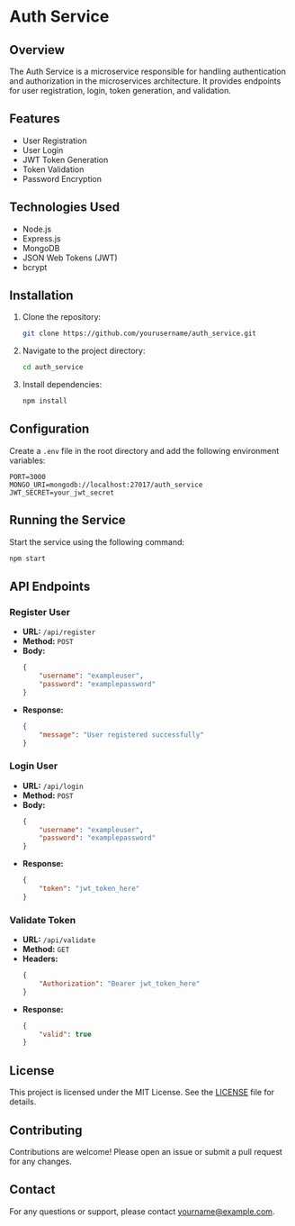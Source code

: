 # Auth Service

## Overview
The Auth Service is a microservice responsible for handling authentication and authorization in the microservices architecture. It provides endpoints for user registration, login, token generation, and validation.

## Features
- User Registration
- User Login
- JWT Token Generation
- Token Validation
- Password Encryption

## Technologies Used
- Node.js
- Express.js
- MongoDB
- JSON Web Tokens (JWT)
- bcrypt

## Installation

1. Clone the repository:
    ```bash
    git clone https://github.com/yourusername/auth_service.git
    ```
2. Navigate to the project directory:
    ```bash
    cd auth_service
    ```
3. Install dependencies:
    ```bash
    npm install
    ```

## Configuration
Create a `.env` file in the root directory and add the following environment variables:
```
PORT=3000
MONGO_URI=mongodb://localhost:27017/auth_service
JWT_SECRET=your_jwt_secret
```

## Running the Service
Start the service using the following command:
```bash
npm start
```

## API Endpoints

### Register User
- **URL:** `/api/register`
- **Method:** `POST`
- **Body:**
    ```json
    {
        "username": "exampleuser",
        "password": "examplepassword"
    }
    ```
- **Response:**
    ```json
    {
        "message": "User registered successfully"
    }
    ```

### Login User
- **URL:** `/api/login`
- **Method:** `POST`
- **Body:**
    ```json
    {
        "username": "exampleuser",
        "password": "examplepassword"
    }
    ```
- **Response:**
    ```json
    {
        "token": "jwt_token_here"
    }
    ```

### Validate Token
- **URL:** `/api/validate`
- **Method:** `GET`
- **Headers:**
    ```json
    {
        "Authorization": "Bearer jwt_token_here"
    }
    ```
- **Response:**
    ```json
    {
        "valid": true
    }
    ```

## License
This project is licensed under the MIT License. See the [LICENSE](LICENSE) file for details.

## Contributing
Contributions are welcome! Please open an issue or submit a pull request for any changes.

## Contact
For any questions or support, please contact [yourname@example.com](mailto:yourname@example.com).